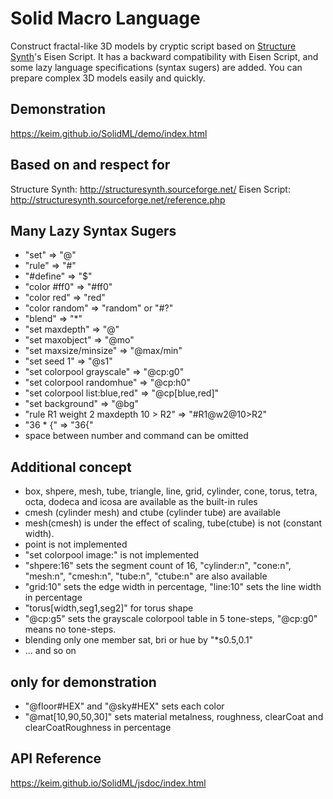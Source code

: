 # Solid Macro Language 
Construct fractal-like 3D models by cryptic script based on [Structure Synth](http://structuresynth.sourceforge.net/)'s Eisen Script. It has a backward compatibility with Eisen Script, and some lazy language specifications (syntax sugers) are added.
You can prepare complex 3D models easily and quickly.
## Demonstration
https://keim.github.io/SolidML/demo/index.html
## Based on and respect for
Structure Synth: http://structuresynth.sourceforge.net/
Eisen Script: http://structuresynth.sourceforge.net/reference.php
## Many Lazy Syntax Sugers
- "set" => "@"
- "rule" => "#"
- "#define" => "$"
- "color #ff0" => "#ff0"
- "color red" => "red"
- "color random" => "random" or "#?"
- "blend" => "\*"
- "set maxdepth" => "@"
- "set maxobject" => "@mo"
- "set maxsize/minsize" => "@max/min"
- "set seed 1" => "@s1"
- "set colorpool grayscale" => "@cp:g0"
- "set colorpool randomhue" => "@cp:h0"
- "set colorpool list:blue,red" => "@cp[blue,red]"
- "set background" => "@bg"
- "rule R1 weight 2 maxdepth 10 > R2" => "#R1@w2@10>R2"
- "36 * {" => "36{"
- space between number and command can be omitted
## Additional concept
- box, shpere, mesh, tube, triangle, line, grid, cylinder, cone, torus, tetra, octa, dodeca and icosa are available as the built-in rules
- cmesh (cylinder mesh) and ctube (cylinder tube) are available
- mesh(cmesh) is under the effect of scaling, tube(ctube) is not (constant width).
- point is not implemented
- "set colorpool image:" is not implemented
- "shpere:16" sets the segment count of 16, "cylinder:n", "cone:n", "mesh:n", "cmesh:n", "tube:n", "ctube:n" are also available
- "grid:10" sets the edge width in percentage, "line:10" sets the line width in percentage
- "torus[width,seg1,seg2]" for torus shape
- "@cp:g5" sets the grayscale colorpool table in 5 tone-steps, "@cp:g0" means no tone-steps.
- blending only one member sat, bri or hue by "*s0.5,0.1"
- ... and so on
## only for demonstration
- "@floor#HEX" and "@sky#HEX" sets each color
- "@mat[10,90,50,30]" sets material metalness, roughness, clearCoat and clearCoatRoughness in percentage
## API Reference
https://keim.github.io/SolidML/jsdoc/index.html

